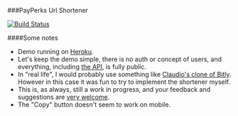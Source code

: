 ###PayPerks Url Shortener

[![Build Status](https://travis-ci.org/gterzian/payperks_demo.svg?branch=master)](https://travis-ci.org/gterzian/payperks_demo)

####Some notes
* Demo running on [Heroku](https://powerful-citadel-2869.herokuapp.com/).
* Let's keep the demo simple, there is no auth or concept of users, and everything, including [the API](https://powerful-citadel-2869.herokuapp.com/api/), is fully public.
* In "real life", I would probably use something like [Claudio's clone of Bitly](https://github.com/jcfigueiredo/python-bitly). However in this case it was fun to try to implement the shortener myself.
* This is, as always, still a work in progress, and your feedback and suggestions are [very welcome](https://github.com/gterzian/payperks_demo/issues/5). 
* The "Copy" button doesn't seem to work on mobile.